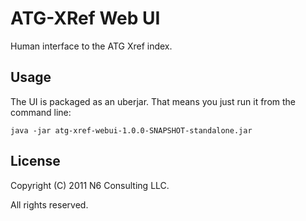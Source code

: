 # ATG-XRef Web UI

Human interface to the ATG Xref index.

## Usage

The UI is packaged as an uberjar. That means you just run it from the
command line:

    java -jar atg-xref-webui-1.0.0-SNAPSHOT-standalone.jar

## License

Copyright (C) 2011 N6 Consulting LLC.

All rights reserved.

